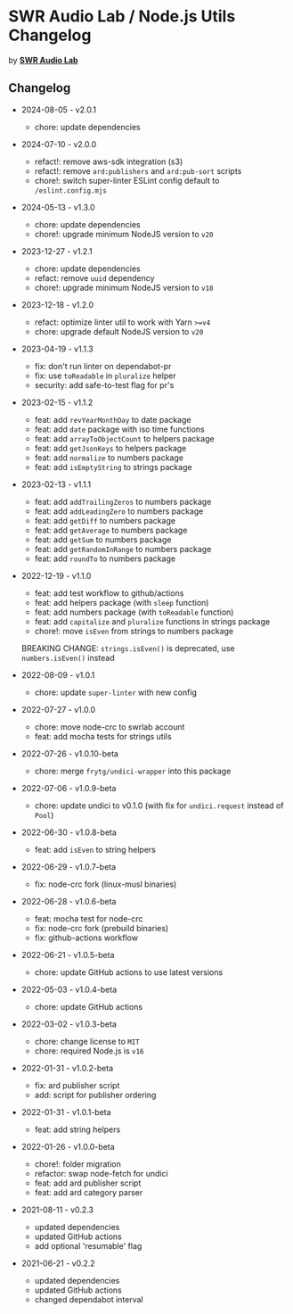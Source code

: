 # SWR Audio Lab / Node.js Utils Changelog

by [**SWR Audio Lab**](https://lab.swr.de/)

## Changelog
- 2024-08-05 - v2.0.1

  - chore: update dependencies

- 2024-07-10 - v2.0.0

  - refact!: remove aws-sdk integration (s3)
  - refact!: remove `ard:publishers` and `ard:pub-sort` scripts
  - chore!: switch super-linter ESLint config default to `/eslint.config.mjs`

- 2024-05-13 - v1.3.0

  - chore: update dependencies
  - chore!: upgrade minimum NodeJS version to `v20`

- 2023-12-27 - v1.2.1

  - chore: update dependencies
  - refact: remove `uuid` dependency
  - chore!: upgrade minimum NodeJS version to `v18`

- 2023-12-18 - v1.2.0

  - refact: optimize linter util to work with Yarn `>=v4`
  - chore: upgrade default NodeJS version to `v20`

- 2023-04-19 - v1.1.3

  - fix: don't run linter on dependabot-pr
  - fix: use `toReadable` in `pluralize` helper
  - security: add safe-to-test flag for pr's

- 2023-02-15 - v1.1.2

  - feat: add `revYearMonthDay` to date package
  - feat: add `date` package with iso time functions
  - feat: add `arrayToObjectCount` to helpers package
  - feat: add `getJsonKeys` to helpers package
  - feat: add `normalize` to numbers package
  - feat: add `isEmptyString` to strings package

- 2023-02-13 - v1.1.1

  - feat: add `addTrailingZeros` to numbers package
  - feat: add `addLeadingZero` to numbers package
  - feat: add `getDiff` to numbers package
  - feat: add `getAverage` to numbers package
  - feat: add `getSum` to numbers package
  - feat: add `getRandomInRange` to numbers package
  - feat: add `roundTo` to numbers package

- 2022-12-19 - v1.1.0

  - feat: add test workflow to github/actions
  - feat: add helpers package (with `sleep` function)
  - feat: add numbers package (with `toReadable` function)
  - feat: add `capitalize` and `pluralize` functions in strings package
  - chore!: move `isEven` from strings to numbers package

  BREAKING CHANGE: `strings.isEven()` is deprecated, use `numbers.isEven()` instead

- 2022-08-09 - v1.0.1

  - chore: update `super-linter` with new config

- 2022-07-27 - v1.0.0

  - chore: move node-crc to swrlab account
  - feat: add mocha tests for strings utils

- 2022-07-26 - v1.0.10-beta

  - chore: merge `frytg/undici-wrapper` into this package

- 2022-07-06 - v1.0.9-beta

  - chore: update undici to v0.1.0 (with fix for `undici.request` instead of `Pool`)

- 2022-06-30 - v1.0.8-beta

  - feat: add `isEven` to string helpers

- 2022-06-29 - v1.0.7-beta

  - fix: node-crc fork (linux-musl binaries)

- 2022-06-28 - v1.0.6-beta

  - feat: mocha test for node-crc
  - fix: node-crc fork (prebuild binaries)
  - fix: github-actions workflow

- 2022-06-21 - v1.0.5-beta

  - chore: update GitHub actions to use latest versions

- 2022-05-03 - v1.0.4-beta

  - chore: update GitHub actions

- 2022-03-02 - v1.0.3-beta

  - chore: change license to `MIT`
  - chore: required Node.js is `v16`

- 2022-01-31 - v1.0.2-beta

  - fix: ard publisher script
  - add: script for publisher ordering

- 2022-01-31 - v1.0.1-beta

  - feat: add string helpers

- 2022-01-26 - v1.0.0-beta

  - chore!: folder migration
  - refactor: swap node-fetch for undici
  - feat: add ard publisher script
  - feat: add ard category parser

- 2021-08-11 - v0.2.3

  - updated dependencies
  - updated GitHub actions
  - add optional 'resumable' flag

- 2021-06-21 - v0.2.2
  - updated dependencies
  - updated GitHub actions
  - changed dependabot interval
